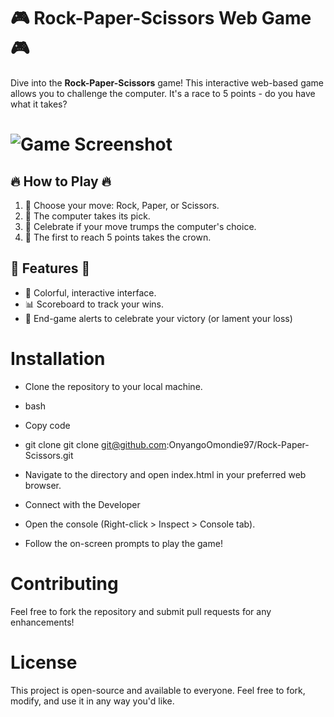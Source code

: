 # 🎮 Rock-Paper-Scissors Web Game 🎮

Dive into the **Rock-Paper-Scissors** game! This interactive web-based game allows you to challenge the computer. It's a race to 5 points - do you have what it takes?

# ![Game Screenshot](../Screenshot%202023-10-30%20150619.png) 


## 🔥 How to Play 🔥
1. 🤜 Choose your move: Rock, Paper, or Scissors.
2. 🤖 The computer takes its pick.
3. 🎉 Celebrate if your move trumps the computer's choice.
4. 🥇 The first to reach 5 points takes the crown.


## 🌟 Features 🌟
- 🌈 Colorful, interactive interface.
- 📊 Scoreboard to track your wins.
- 📢 End-game alerts to celebrate your victory (or lament your loss)

# Installation
- Clone the repository to your local machine.
- bash
- Copy code
- git clone git clone git@github.com:OnyangoOmondie97/Rock-Paper-Scissors.git
- Navigate to the directory and open index.html in your preferred web browser.
- Connect with the Developer

- Open the console (Right-click > Inspect > Console tab).
- Follow the on-screen prompts to play the game!

# Contributing
Feel free to fork the repository and submit pull requests for any enhancements!

# License
This project is open-source and available to everyone. Feel free to fork, modify, and use it in any way you'd like.
